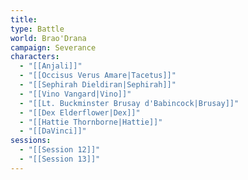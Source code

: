 ```yaml
---
title: 
type: Battle
world: Brao'Drana
campaign: Severance
characters:
  - "[[Anjali]]"
  - "[[Occisus Verus Amare|Tacetus]]"
  - "[[Sephirah Dieldiran|Sephirah]]"
  - "[[Vino Vangard|Vino]]"
  - "[[Lt. Buckminster Brusay d'Babincock|Brusay]]"
  - "[[Dex Elderflower|Dex]]"
  - "[[Hattie Thornborne|Hattie]]"
  - "[[DaVinci]]"
sessions:
  - "[[Session 12]]"
  - "[[Session 13]]"
---
```

